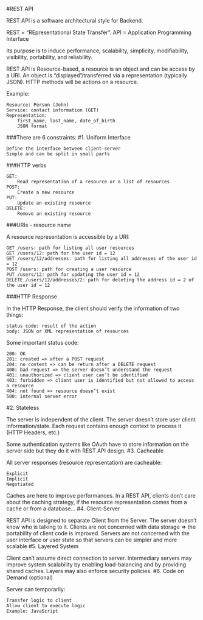
#REST API

REST API is a software architectural style for Backend.

REST = “REpresentational State Transfer”. API = Application Programming Interface

Its purpose is to induce performance, scalability, simplicity, modifiability, visibility, portability, and reliability.

REST API is Resource-based, a resource is an object and can be access by a URI. An object is “displayed”/transferred via a representation (typically JSON). HTTP methods will be actions on a resource.

Example:

    Resource: Person (John)
    Service: contact information (GET)
    Representation:
        first_name, last_name, date_of_birth
        JSON format

###There are 6 constraints:
#1. Uniform Interface

    Define the interface between client-server
    Simple and can be split in small parts

###HTTP verbs

    GET:
        Read representation of a resource or a list of resources
    POST:
        Create a new resource
    PUT:
        Update an existing resource
    DELETE:
        Remove an existing resource

###URIs - resource name

A resource representation is accessible by a URI:

    GET /users: path for listing all user resources
    GET /users/12: path for the user id = 12
    GET /users/12/addresses: path for listing all addresses of the user id = 12
    POST /users: path for creating a user resource
    PUT /users/12: path for updating the user id = 12
    DELETE /users/12/addresses/2: path for deleting the address id = 2 of the user id = 12

###HTTP Response

In the HTTP Response, the client should verify the information of two things:

    status code: result of the action
    body: JSON or XML representation of resources

Some important status code:

    200: OK
    201: created => after a POST request
    204: no content => can be return after a DELETE request
    400: bad request => the server doesn’t understand the request
    401: unauthorized => client user can’t be identified
    403: forbidden => client user is identified but not allowed to access a resource
    404: not found => resource doesn’t exist
    500: internal server error

#2. Stateless

The server is independent of the client. The server doesn’t store user client information/state. Each request contains enough context to process it (HTTP Headers, etc.)

Some authentication systems like OAuth have to store information on the server side but they do it with REST API design.
#3. Cacheable

All server responses (resource representation) are cacheable:

    Explicit
    Implicit
    Negotiated

Caches are here to improve performances. In a REST API, clients don’t care about the caching strategy, if the resource representation comes from a cache or from a database…
#4. Client-Server

REST API is designed to separate Client from the Server. The server doesn’t know who is talking to it. Clients are not concerned with data storage => the portability of client code is improved. Servers are not concerned with the user interface or user state so that servers can be simpler and more scalable
#5. Layered System

Client can’t assume direct connection to server. Intermediary servers may improve system scalability by enabling load-balancing and by providing shared caches. Layers may also enforce security policies.
#6. Code on Demand (optional)

Server can temporarily:

    Transfer logic to client
    Allow client to execute logic
    Example: JavaScript


